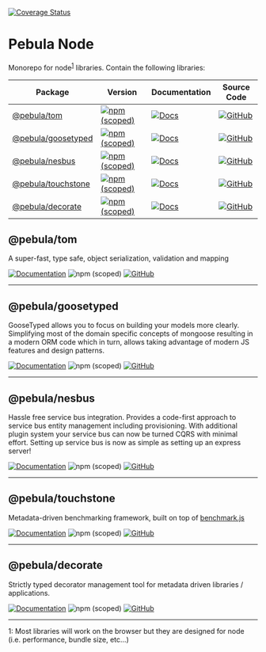 [![Coverage Status](https://coveralls.io/repos/github/pebula/node/badge.svg?branch=main)](https://coveralls.io/github/pebula/node?branch=main)

# Pebula Node

Monorepo for node<sup>[1](#footnote1)</sup> libraries. Contain the following libraries:

Package       | Version | Documentation  | Source Code
--------------|---------|----------------|------------
[@pebula/tom](#pebulatom) | [![npm (scoped)](https://img.shields.io/npm/v/@pebula/tom?color=green&style=flat-square)](https://www.npmjs.com/package/@pebula/tom) | [![Docs](https://img.shields.io/badge/Docs-9cf?style=flat-square&label=‎&logo=Read%20The%20Docs&logoColor=white&color=31A8FF)](https://pebula.github.io/node/tom) | [![GitHub](https://img.shields.io/badge/Source_Code-green?style=flat-square&label=‎&logo=github)](https://github.com/pebula/node/tree/main/libs/tom)
[@pebula/goosetyped](#pebulagoosetyped) | [![npm (scoped)](https://img.shields.io/npm/v/@pebula/goosetyped?color=green&style=flat-square)](https://www.npmjs.com/package/@pebula/goosetyped) | [![Docs](https://img.shields.io/badge/Docs-9cf?style=flat-square&label=‎&logo=Read%20The%20Docs&logoColor=white&color=31A8FF)](https://pebula.github.io/node/goosetyped) | [![GitHub](https://img.shields.io/badge/Source_Code-green?style=flat-square&label=‎&logo=github)](https://github.com/pebula/node/tree/main/libs/goosetyped)
[@pebula/nesbus](#pebulanesbus) | [![npm (scoped)](https://img.shields.io/npm/v/@pebula/nesbus?color=green&style=flat-square)](https://www.npmjs.com/package/@pebula/nesbus) | [![Docs](https://img.shields.io/badge/Docs-9cf?style=flat-square&label=‎&logo=Read%20The%20Docs&logoColor=white&color=31A8FF)](https://pebula.github.io/node/nesbus) | [![GitHub](https://img.shields.io/badge/Source_Code-green?style=flat-square&label=‎&logo=github)](https://github.com/pebula/node/tree/main/libs/nesbus)
[@pebula/touchstone](#pebulatouchstone) | [![npm (scoped)](https://img.shields.io/npm/v/@pebula/touchstone?color=green&style=flat-square)](https://www.npmjs.com/package/@pebula/touchstone) | [![Docs](https://img.shields.io/badge/Docs-9cf?style=flat-square&label=‎&logo=Read%20The%20Docs&logoColor=white&color=31A8FF)](https://pebula.github.io/node/touchstone) | [![GitHub](https://img.shields.io/badge/Source_Code-green?style=flat-square&label=‎&logo=github)](https://github.com/pebula/node/tree/main/libs/touchstone)
[@pebula/decorate](#pebuladecorate) | [![npm (scoped)](https://img.shields.io/npm/v/@pebula/decorate?color=green&style=flat-square)](https://www.npmjs.com/package/@pebula/decorate) | [![Docs](https://img.shields.io/badge/Docs-9cf?style=flat-square&label=‎&logo=Read%20The%20Docs&logoColor=white&color=31A8FF)](https://pebula.github.io/node/decorate) | [![GitHub](https://img.shields.io/badge/Source_Code-green?style=flat-square&label=‎&logo=github)](https://github.com/pebula/node/tree/main/libs/decorate)

## @pebula/tom

A super-fast, type safe, object serialization, validation and mapping

[![Documentation](https://img.shields.io/badge/Documentation-9cf?style=for-the-badge)](https://pebula.github.io/node/tom)   ![npm (scoped)](https://img.shields.io/npm/v/@pebula/tom?color=green&style=for-the-badge)  [![GitHub](https://img.shields.io/badge/Source_Code-green?style=for-the-badge&logo=github)](https://github.com/pebula/node/tree/main/libs/tom)

--------------

## @pebula/goosetyped

GooseTyped allows you to focus on building your models more clearly. Simplifying most of the domain specific concepts of mongoose resulting in a modern ORM code which in turn, allows taking advantage of modern JS features and design patterns.

[![Documentation](https://img.shields.io/badge/Documentation-9cf?style=for-the-badge)](https://pebula.github.io/node/goosetyped)   ![npm (scoped)](https://img.shields.io/npm/v/@pebula/goosetyped?color=green&style=for-the-badge)  [![GitHub](https://img.shields.io/badge/Source_Code-green?style=for-the-badge&logo=github)](https://github.com/pebula/node/tree/main/libs/goosetyped)

--------------

## @pebula/nesbus

Hassle free service bus integration.
Provides a code-first approach to service bus entity management including provisioning.
With additional plugin system your service bus can now be turned CQRS with minimal effort.
Setting up service bus is now as simple as setting up an express server!

[![Documentation](https://img.shields.io/badge/Documentation-9cf?style=for-the-badge)](https://pebula.github.io/node/nesbus)   ![npm (scoped)](https://img.shields.io/npm/v/@pebula/nesbus?color=green&style=for-the-badge)  [![GitHub](https://img.shields.io/badge/Source_Code-green?style=for-the-badge&logo=github)](https://github.com/pebula/node/tree/main/libs/nesbus)

--------------

## @pebula/touchstone

Metadata-driven benchmarking framework, built on top of [benchmark.js](https://benchmarkjs.com/)

[![Documentation](https://img.shields.io/badge/Documentation-9cf?style=for-the-badge)](https://pebula.github.io/node/touchstone)   ![npm (scoped)](https://img.shields.io/npm/v/@pebula/touchstone?color=green&style=for-the-badge)  [![GitHub](https://img.shields.io/badge/Source_Code-green?style=for-the-badge&logo=github)](https://github.com/pebula/node/tree/main/libs/touchstone)

--------------

## @pebula/decorate

Strictly typed decorator management tool for metadata driven libraries / applications.

[![Documentation](https://img.shields.io/badge/Documentation-9cf?style=for-the-badge)](https://pebula.github.io/node/decorate)   ![npm (scoped)](https://img.shields.io/npm/v/@pebula/decorate?color=green&style=for-the-badge)  [![GitHub](https://img.shields.io/badge/Source_Code-green?style=for-the-badge&logo=github)](https://github.com/pebula/node/tree/main/libs/decorate)

--------------

<a id="footnote1" name="footnote1">1</a>: Most libraries will work on the browser but they are designed for node (i.e. performance, bundle size, etc...)
